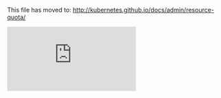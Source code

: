 <!-- BEGIN MUNGE: UNVERSIONED_WARNING -->


<!-- END MUNGE: UNVERSIONED_WARNING -->

This file has moved to: http://kubernetes.github.io/docs/admin/resource-quota/




<!-- BEGIN MUNGE: IS_VERSIONED -->
<!-- TAG IS_VERSIONED -->
<!-- END MUNGE: IS_VERSIONED -->


<!-- BEGIN MUNGE: GENERATED_ANALYTICS -->
[![Analytics](https://kubernetes-site.appspot.com/UA-36037335-10/GitHub/docs/admin/resource-quota.md?pixel)]()
<!-- END MUNGE: GENERATED_ANALYTICS -->

